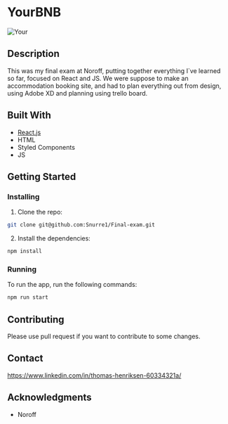 # YourBNB

![Your](https://github.com/Snurre1/Final-exam/assets/91470645/e41bf616-bebd-4d3c-ba4e-15131c35cf83)

## Description
This was my final exam at Noroff, putting together everything I`ve learned so far, focused on React and JS.
We were suppose to make an accommodation booking site, and had to plan everything out from design, using Adobe XD and planning using trello board.

## Built With

- [React.js](https://reactjs.org/)
- HTML
- Styled Components
- JS

## Getting Started

### Installing 
1. Clone the repo:
```bash
git clone git@github.com:Snurre1/Final-exam.git
```
2. Install the dependencies:
```bash
npm install
```
### Running
To run the app, run the following commands:
```bash
npm run start
```

## Contributing
Please use pull request if you want to contribute to some changes.

## Contact
https://www.linkedin.com/in/thomas-henriksen-60334321a/

## Acknowledgments
- Noroff
